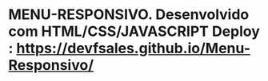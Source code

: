 # MENU-RESPONSIVO. Desenvolvido com HTML/CSS/JAVASCRIPT Deploy : https://devfsales.github.io/Menu-Responsivo/
